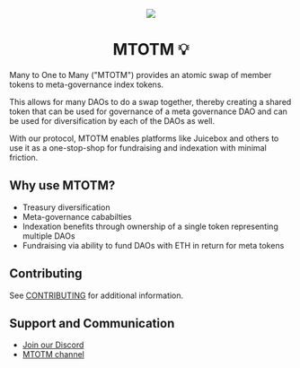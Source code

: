 <p align="center">
 <img src="https://cdn.discordapp.com/attachments/966797609769529375/1015268142295027764/MTOTM.gif">
</p>

<h1 align="center">MTOTM 💡</h1>

Many to One to Many ("MTOTM") provides an atomic swap of member tokens to meta-governance index tokens. 

This allows for many DAOs to do a swap together, thereby creating a shared token that can be used for governance of a meta governance DAO and can be used for diversification by each of the DAOs as well.

With our protocol, MTOTM enables platforms like Juicebox and others to use it as a one-stop-shop for fundraising and indexation with minimal friction.

## Why use MTOTM?

 - Treasury diversification
 - Meta-governance cababilties 
 - Indexation benefits through ownership of a single token representing multiple DAOs
 - Fundraising via ability to fund DAOs with ETH in return for meta tokens

## Contributing

See [CONTRIBUTING](CONTRIBUTING.md) for additional information.

## Support and Communication

  - [Join our Discord](https://discord.gg/KKT2brrZx9)
  - [MTOTM channel](https://discord.com/channels/1023701873183695009/1023702016465309738)
